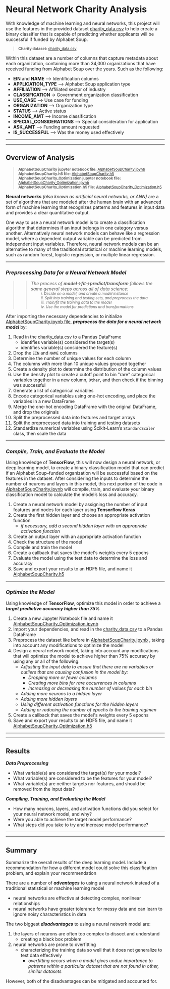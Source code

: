 # **Neural Network Charity Analysis**
With knowledge of machine learning and neural networks, this project will use the features in the provided dataset [charity_data.csv](https://github.com/vzhang90/Neural_Network_Charity_Analysis/blob/main/charity_data.csv) to help create a binary classifier that is capable of predicting whether applicants will be successful if funded by Alphabet Soup.

><sub>**Charity dataset:** [charity_data.csv](https://github.com/vzhang90/Neural_Network_Charity_Analysis/blob/main/charity_data.csv)</sub>   

Within this dataset are a number of columns that capture metadata about each organization, containing more than 34,000 organizations that have received funding from Alphabet Soup over the years. Such as the following:
- **EIN** and **NAME** —> Identification columns
- **APPLICATION_TYPE** —> Alphabet Soup application type
- **AFFILIATION** —> Affiliated sector of industry
- **CLASSIFICATION** -> Government organization classification
- **USE_CASE** —> Use case for funding
- **ORGANIZATION** —> Organization type
- **STATUS** —> Active status
- **INCOME_AMT** —> Income classification
- **SPECIAL_CONSIDERATIONS** —> Special consideration for application
- **ASK_AMT** —> Funding amount requested
- **IS_SUCCESSFUL** —> Was the money used effectively

---
---
## **Overview of Analysis**
> <sub>**AlphabetSoupCharity jupyter notebook file:** [AlphabetSoupCharity.ipynb](https://github.com/vzhang90/Neural_Network_Charity_Analysis/blob/main/AlphabetSoupCharity.ipynb)</sub>   
> <sub>**AlphabetSoupCharity.h5 file:** [AlphabetSoupCharity.h5]()</sub>   
> <sub>**AlphabetSoupCharity_Optimization jupyter notebook file:** [AlphabetSoupCharity_Optimization.ipynb](https://github.com/vzhang90/Neural_Network_Charity_Analysis/blob/main/AlphabetSoupCharity_Optimization.ipynb)</sub>   
> <sub>**AlphabetSoupCharity_Optimization.h5 file:** [AlphabetSoupCharity_Optimization.h5](https://github.com/vzhang90/Neural_Network_Charity_Analysis/blob/main/AlphabetSoupCharity_Optimization.ipynb)</sub> 

**Neural networks** *(also known as artificial neural networks, or ANN)* are a set of algorithms that are modeled after the human brain with an advanced form of machine learning that recognizes patterns and features in input data and provides a clear quantitative output.

One way to use a neural network model is to create a classification algorithm that determines if an input belongs in one category versus another. Alternatively neural network models can behave like a regression model, where a dependent output variable can be predicted from independent input variables. Therefore, neural network models can be an alternative to many of the traditional statistical or machine learning models, such as random forest, logistic regression, or multiple linear regression. 


---
### ***Preprocessing Data for a Neural Network Model***

>> *The process of **model->fit->predict/transform** follows the same general steps across all of data science:*   
>>  <sub>&ensp;&thinsp;&ensp;&thinsp;&ensp;&thinsp;&ensp;&thinsp;*i. Decide on a model, and create a model instance  
>>  &ensp;&thinsp;&ensp;&thinsp;&ensp;&thinsp;&ensp;&thinsp;ii. Split into training and testing sets, and preprocess the data  
>>  &ensp;&thinsp;&ensp;&thinsp;&ensp;&thinsp;&ensp;&thinsp;iii. Train/fit the training data to the model  
>>  &ensp;&thinsp;&ensp;&thinsp;&ensp;&thinsp;&ensp;&thinsp;iv. Use the model for predictions and transformations*</sub>

After importing the necessary dependencies to initialize [AlphabetSoupCharity.ipynb file](https://github.com/vzhang90/Neural_Network_Charity_Analysis/blob/main/AlphabetSoupCharity.ipynb), ***preprocess the data for a neural network model*** by:
1. Read in the [charity_data.csv](https://github.com/vzhang90/Neural_Network_Charity_Analysis/blob/main/charity_data.csv) to a Pandas DataFrame
    - identifies variable(s) considered the target(s)
    - identifies variable(s) considered the feature(s)
2. Drop the `EIN` and `NAME` columns
3. Determine the number of unique values for each column
4. The columns with more than 10 unique values grouped together
5. Create a density plot to determine the distribution of the column values
6. Use the density plot to create a cutoff point to bin "rare" categorical variables together in a new column, `Other`, and then check if the binning was successful
7. Generate a list of categorical variables
8. Encode categorical variables using one-hot encoding, and place the variables in a new DataFrame
9. Merge the one-hot encoding DataFrame with the original DataFrame, and drop the originals
10. Split the preprocessed data into features and target arrays
11. Split the preprocessed data into training and testing datasets
12. Standardize numerical variables using Scikit-Learn’s `StandardScaler` class, then scale the data
---
### ***Compile, Train, and Evaluate the Model***
Using knowledge of **TensorFlow**, this will now design a neural network, or deep learning model, to create a binary classification model that can predict if an Alphabet Soup–funded organization will be successful based on the features in the dataset. After considering the inputs to determine the number of neurons and layers in this model, this next portion of the code in [AlphabetSoupCharity.ipynb](https://github.com/vzhang90/Neural_Network_Charity_Analysis/blob/main/AlphabetSoupCharity.ipynb) will compile, train, and evaluate your binary classification model to calculate the model’s loss and accuracy.
1. Create a neural network model by assigning the number of input features and nodes for each layer using **Tensorflow Keras**
2. Create the first hidden layer and choose an appropriate activation function
    - *if necessary, add a second hidden layer with an appropriate activation function*
3. Create an output layer with an appropriate activation function
4. Check the structure of the model
5. Compile and train the model
6. Create a callback that saves the model's weights every 5 epochs
7. Evaluate the model using the test data to determine the loss and accuracy
8. Save and export your results to an HDF5 file, and name it [AlphabetSoupCharity.h5]()
---
### ***Optimize the Model***
Using knowledge of **TensorFlow**, optimize this model in order to achieve a ***target predictive accuracy higher than 75%***

1. Create a new Jupyter Notebook file and name it [AlphabetSoupCharity_Optimization.ipynb](https://github.com/vzhang90/Neural_Network_Charity_Analysis/blob/main/AlphabetSoupCharity_Optimization.ipynb)
2. Import your dependencies, and read in the [charity_data.csv](https://github.com/vzhang90/Neural_Network_Charity_Analysis/blob/main/charity_data.csv) to a Pandas DataFrame
3. Preprocess the dataset like before in [AlphabetSoupCharity.ipynb](https://github.com/vzhang90/Neural_Network_Charity_Analysis/blob/main/AlphabetSoupCharity.ipynb) , taking into account any modifications to optimize the model
4. Design a neural network model, taking into account any modifications that will optimize the model to achieve higher than 75% accuracy by using any or all of the following:
    - *Adjusting the input data to ensure that there are no variables or outliers that are causing confusion in the model by:*
        - *Dropping more or fewer columns*
        - *Creating more bins for rare occurrences in columns*
        - *Increasing or decreasing the number of values for each bin*
    - *Adding more neurons to a hidden layer*
    - *Adding more hidden layers*
    - *Using different activation functions for the hidden layers*
    - *Adding or reducing the number of epochs to the training regimen*
5. Create a callback that saves the model's weights every 5 epochs
6. Save and export your results to an HDF5 file, and name it [AlphabetSoupCharity_Optimization.h5]()
---
---
## **Results**
***Data Preprocessing***
- What variable(s) are considered the target(s) for your model?
- What variable(s) are considered to be the features for your model?
- What variable(s) are neither targets nor features, and should be removed from the input data?

***Compiling, Training, and Evaluating the Model***
- How many neurons, layers, and activation functions did you select for your neural network model, and why?
- Were you able to achieve the target model performance?
- What steps did you take to try and increase model performance?
---
---
## **Summary**
Summarize the overall results of the deep learning model. Include a recommendation for how a different model could solve this classification problem, and explain your recommendation

There are a number of ***advantages*** to using a neural network instead of a traditional statistical or machine learning model
- neural networks are effective at detecting complex, nonlinear relationships
- neural networks have greater tolerance for messy data and can learn to ignore noisy characteristics in data

The two biggest ***disadvantages*** to using a neural network model are: 
1. the layers of neurons are often too complex to dissect and understand 
    - creating a black box problem
2. neural networks are prone to overfitting 
    - characterizing the training data so well that it does not generalize to test data effectively   
        - *overfitting occurs when a model gives undue importance to patterns within a particular dataset that are not found in other, similar datasets*
    
However, both of the disadvantages can be mitigated and accounted for.